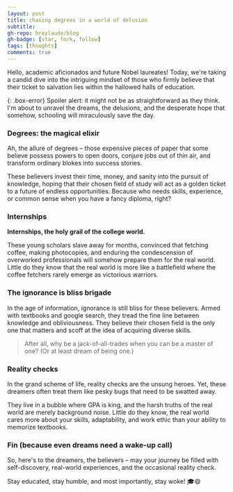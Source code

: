 ```yaml
---
layout: post
title: chasing degrees in a world of delusion
subtitle: 
gh-repo: breylaude/blog
gh-badge: [star, fork, follow]
tags: [thoughts]
comments: true
---
```


Hello, academic aficionados and future Nobel laureates! Today, we're taking a candid dive into the intriguing mindset of those who firmly believe that their ticket to salvation lies within the hallowed halls of education.

{: .box-error}
Spoiler alert: it might not be as straightforward as they think. I'm about to unravel the dreams, the delusions, and the desperate hope that somehow, schooling will miraculously save the day.

### Degrees: the magical elixir

Ah, the allure of degrees – those expensive pieces of paper that some believe possess powers to open doors, conjure jobs out of thin air, and transform ordinary blokes into success stories. 

These believers invest their time, money, and sanity into the pursuit of knowledge, hoping that their chosen field of study will act as a golden ticket to a future of endless opportunities. Because who needs skills, experience, or common sense when you have a fancy diploma, right?

### Internships

**Internships, the holy grail of the college world.**

These young scholars slave away for months, convinced that fetching coffee, making photocopies, and enduring the condescension of overworked professionals will somehow prepare them for the real world. Little do they know that the real world is more like a battlefield where the coffee fetchers rarely emerge as victorious warriors.

### The ignorance is bliss brigade

In the age of information, ignorance is still bliss for these believers. Armed with textbooks and google search, they tread the fine line between knowledge and obliviousness. They believe their chosen field is the only one that matters and scoff at the idea of acquiring diverse skills. 

> After all, why be a jack-of-all-trades when you can be a master of one? (Or at least dream of being one.)

### Reality checks

In the grand scheme of life, reality checks are the unsung heroes. Yet, these dreamers often treat them like pesky bugs that need to be swatted away. 

They live in a bubble where GPA is king, and the harsh truths of the real world are merely background noise. Little do they know, the real world cares more about your skills, adaptability, and work ethic than your ability to memorize textbooks.

### Fin (because even dreams need a wake-up call)

So, here's to the dreamers, the believers – may your journey be filled with self-discovery, real-world experiences, and the occasional reality check. 

Stay educated, stay humble, and most importantly, stay woke! 🎓😄

